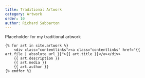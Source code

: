 ```yaml
---
title: Traditional Artwork
category: Artwork
order: 10
author: Richard Sabbarton
---
```


Placeholder for my traditional artwork

    {% for art in site.artwork %}
        <div class="contentlinks"><a class="contentlinks" href="{{ art.file | absolute_url }}">{{ art.title }}</a></div>
        {{ art.description }}
        {{ art.media }}
        {{ art.author }}
    {% endfor %}
